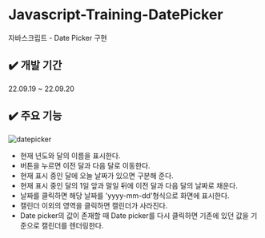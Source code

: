 # Javascript-Training-DatePicker

자바스크립트 - Date Picker 구현

## ✔️ 개발 기간

22.09.19 ~ 22.09.20

## ✔️ 주요 기능
![datepicker](https://user-images.githubusercontent.com/118104709/204485579-9ff8734a-5840-4ecb-94df-4c7c9da017ab.gif)


- 현재 년도와 달의 이름을 표시한다.
- 버튼을 누르면 이전 달과 다음 달로 이동한다.
- 현재 표시 중인 달에 오늘 날짜가 있으면 구분해 준다.
- 현재 표시 중인 달의 1일 앞과 말일 뒤에 이전 달과 다음 달의 날짜로 채운다.
- 날짜를 클릭하면 해당 날짜를 'yyyy-mm-dd'형식으로 화면에 표시한다.
- 캘린더 이외의 영역을 클릭하면 캘린더가 사라진다.
- Date picker의 값이 존재할 때 Date picker를 다시 클릭하면 기존에 있던 값을 기준으로 캘린더를 렌더링한다.
